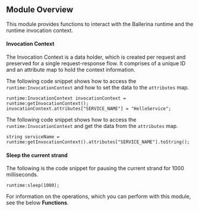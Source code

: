 ## Module Overview

This module provides functions to interact with the Ballerina runtime and the runtime invocation context.

#### Invocation Context

The Invocation Context is a data holder, which is created per request and preserved for a single request-response flow. It comprises of a unique ID and an attribute map to hold the context information.

The following code snippet shows how to access the `runtime:InvocationContext` and how to set the data to the `attributes` map.
```ballerina
runtime:InvocationContext invocationContext = runtime:getInvocationContext();
invocationContext.attributes["SERVICE_NAME"] = "HelloService";
```

The following code snippet shows how to access the `runtime:InvocationContext` and get the data from the `attributes` map.
```ballerina
string serviceName = runtime:getInvocationContext().attributes["SERVICE_NAME"].toString();
```

#### Sleep the current strand

The following is the code snippet for pausing the current strand for 1000 milliseconds.

```ballerina
runtime:sleep(1000);
```

For information on the operations, which you can perform with this module, see the below **Functions**.
